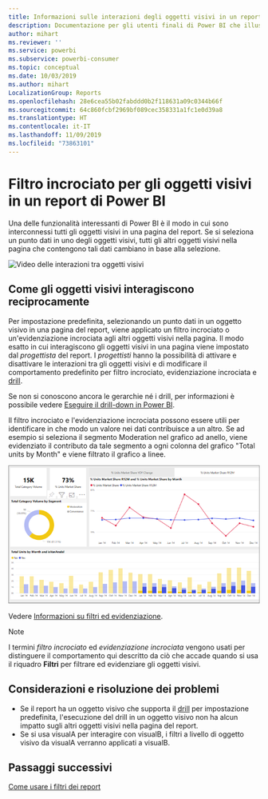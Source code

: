 ```yaml
---
title: Informazioni sulle interazioni degli oggetti visivi in un report
description: Documentazione per gli utenti finali di Power BI che illustra come interagiscono gli oggetti visivi in una pagina di un report.
author: mihart
ms.reviewer: ''
ms.service: powerbi
ms.subservice: powerbi-consumer
ms.topic: conceptual
ms.date: 10/03/2019
ms.author: mihart
LocalizationGroup: Reports
ms.openlocfilehash: 28e6cea55b02fabddd0b2f118631a09c0344b66f
ms.sourcegitcommit: 64c860fcbf2969bf089cec358331a1fc1e0d39a8
ms.translationtype: HT
ms.contentlocale: it-IT
ms.lasthandoff: 11/09/2019
ms.locfileid: "73863101"
---
```

# <a name="how-visuals-cross-filter-each-other-in-a-power-bi-report"></a>Filtro incrociato per gli oggetti visivi in un report di Power BI
Una delle funzionalità interessanti di Power BI è il modo in cui sono interconnessi tutti gli oggetti visivi in una pagina del report. Se si seleziona un punto dati in uno degli oggetti visivi, tutti gli altri oggetti visivi nella pagina che contengono tali dati cambiano in base alla selezione. 

![Video delle interazioni tra oggetti visivi](media/end-user-interactions/interactions.gif)

## <a name="how-visuals-interact-with-each-other"></a>Come gli oggetti visivi interagiscono reciprocamente

Per impostazione predefinita, selezionando un punto dati in un oggetto visivo in una pagina del report, viene applicato un filtro incrociato o un'evidenziazione incrociata agli altri oggetti visivi nella pagina. Il modo esatto in cui interagiscono gli oggetti visivi in una pagina viene impostato dal *progettista* del report. I *progettisti* hanno la possibilità di attivare e disattivare le interazioni tra gli oggetti visivi e di modificare il comportamento predefinito per filtro incrociato, evidenziazione incrociata e [drill](end-user-drill.md). 

Se non si conoscono ancora le gerarchie né i drill, per informazioni è possibile vedere [Eseguire il drill-down in Power BI](end-user-drill.md). 

Il filtro incrociato e l'evidenziazione incrociata possono essere utili per identificare in che modo un valore nei dati contribuisce a un altro. Se ad esempio si seleziona il segmento Moderation nel grafico ad anello, viene evidenziato il contributo da tale segmento a ogni colonna del grafico "Total units by Month" e viene filtrato il grafico a linee.

![Immagine delle interazioni tra oggetti visivi](media/end-user-interactions/power-bi-interactions.png)

Vedere [Informazioni su filtri ed evidenziazione](end-user-report-filter.md). 


  
> [!NOTE]
> I termini *filtro incrociato* ed *evidenziazione incrociata* vengono usati per distinguere il comportamento qui descritto da ciò che accade quando si usa il riquadro **Filtri** per filtrare ed evidenziare gli oggetti visivi.  

## <a name="considerations-and-troubleshooting"></a>Considerazioni e risoluzione dei problemi
- Se il report ha un oggetto visivo che supporta il [drill](end-user-drill.md) per impostazione predefinita, l'esecuzione del drill in un oggetto visivo non ha alcun impatto sugli altri oggetti visivi nella pagina del report.     
- Se si usa visualA per interagire con visualB, i filtri a livello di oggetto visivo da visualA verranno applicati a visualB.

## <a name="next-steps"></a>Passaggi successivi
[Come usare i filtri dei report](../power-bi-how-to-report-filter.md)
